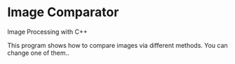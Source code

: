 # Image Comparator

Image Processing with C++

This program shows how to compare images via different methods. You can change one of them..
